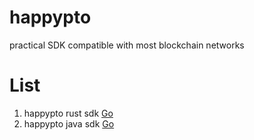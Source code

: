 # happypto
practical SDK compatible with most blockchain networks
# List
1. happypto rust sdk [Go](https://github.com/0xhappyboy/happypto/tree/main/happypto-rs)
2. happypto java sdk [Go](https://github.com/0xhappyboy/happypto/tree/main/happypto-j)
